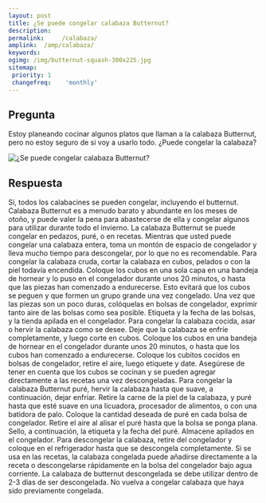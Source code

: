 ```yaml
---
layout: post
title: ¿Se puede congelar calabaza Butternut?  
description: 
permalink:     /calabaza/
amplink:  /amp/calabaza/
keywords: 
ogimg: /img/butternut-squash-300x225.jpg
sitemap:
 priority: 1
 changefreq:    'monthly'
---
```




## Pregunta

Estoy planeando cocinar algunos platos que llaman a la calabaza Butternut, pero no estoy seguro de si voy a usarlo todo. ¿Puede congelar la calabaza?


![¿Se puede congelar calabaza Butternut?](https://sepuedecongelar.com/img/butternut-squash-300x225.jpg "¿Se puede congelar calabaza Butternut?" )


## Respuesta

Sí, todos los calabacines se pueden congelar, incluyendo el butternut. Calabaza Butternut es a menudo barato y abundante en los meses de otoño, y puede valer la pena para abastecerse de ella y congelar algunos para utilizar durante todo el invierno. La calabaza Butternut se puede congelar en pedazos, puré, o en recetas. Mientras que usted puede congelar una calabaza entera, toma un montón de espacio de congelador y lleva mucho tiempo para descongelar, por lo que no es recomendable.
Para congelar la calabaza cruda, cortar la calabaza en cubos, pelados o con la piel todavía encendida. Coloque los cubos en una sola capa en una bandeja de hornear y lo puso en el congelador durante unos 20 minutos, o hasta que las piezas han comenzado a endurecerse. Esto evitará que los cubos se peguen y que formen un grupo grande una vez congelado. Una vez que las piezas son un poco duras, colóquelas en bolsas de congelador, exprimir tanto aire de las bolsas como sea posible. Etiqueta y la fecha de las bolsas, y la tienda apilada en el congelador.
Para congelar la calabaza cocida, asar o hervir la calabaza como se desee. Deje que la calabaza se enfríe completamente, y luego corte en cubos. Coloque los cubos en una bandeja de hornear en el congelador durante unos 20 minutos, o hasta que los cubos han comenzado a endurecerse. Coloque los cubitos cocidos en bolsas de congelador, retire el aire, luego etiquete y date. Asegúrese de tener en cuenta que los cubos se cocinan y se pueden agregar directamente a las recetas una vez descongeladas.
Para congelar la calabaza Butternut puré, hervir la calabaza hasta que suave, a continuación, dejar enfriar. Retire la carne de la piel de la calabaza, y puré hasta que esté suave en una licuadora, procesador de alimentos, o con una batidora de palo. Coloque la cantidad deseada de puré en cada bolsa de congelador. Retire el aire al alisar el puré hasta que la bolsa se ponga plana. Sello, a continuación, la etiqueta y la fecha del puré. Almacene apilados en el congelador.
Para descongelar la calabaza, retire del congelador y coloque en el refrigerador hasta que se descongela completamente. Si se usa en las recetas, la calabaza congelada puede añadirse directamente a la receta o descongelarse rápidamente en la bolsa del congelador bajo agua corriente. La calabaza de butternut descongelada se debe utilizar dentro de 2-3 días de ser descongelada. No vuelva a congelar calabaza que haya sido previamente congelada.
